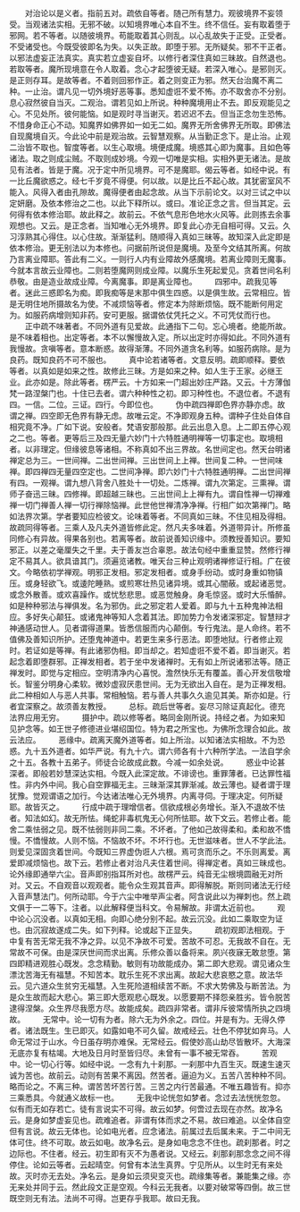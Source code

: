 <!-- { "loadSidebar": true } -->
　　对治论以是义者。指前五对。疏依自等者。随己所有慧力。观彼境界不妄领受。当观诸法实相。无邪不破。以知境界唯心本自不生。终不信任。妄有取着堕于邪网。若不等者。以随彼境界。苟能取着其心则乱。以心乱故失于正受。正受者。不受诸受也。今既受彼即名为失。以失正故。即堕于邪。无所疑矣。邪不干正者。以邪法虚妄正法真实。真实若立虚妄自坏。以修行者深住真如三昧故。自然退也。若取等者。魔所现境意在令人取着。念心才起堕彼无疑。若深入唯心。是邪则灭。是正则存耳。是故等者。不着则回邪作正。着之则变正为邪。然天台治魔不离二种。一止治。谓凡见一切外境好恶等事。悉知虚诳不爱不怖。亦不取舍亦不分别。息心寂然彼自当灭。二观治。谓若见如上所说。种种魔境用止不去。即反观能见之心。不见处所。彼何能恼。如是观时寻当谢灭。若迟迟不去。但当正念勿生恐怖。不惜身命正心不动。知魔界如佛界如一如无二如。魔界无所舍佛界无所取。即佛法自现魔境自灭。今此论中前是观治故。云智慧观察。从当勤正念下。是止治。止观二治皆不取也。智度等者。以生心取境。境便成魔。境惑其心即为魔事。且如色等诸法。取之则成尘贼。不取则成妙境。今观一切唯是实相。实相外更无诸法。是故见有法者。皆是于魔。况于定中所见境界。可不是魔耶。偈云等者。如经中说。有一比丘魔欲惑之。经七千岁竟不得便。何以故。以是比丘不起心故。其犹密室风不能入。风得入者由孔隙故。魔得便者由起念故。从当下示前论文。以对三试之中以定妍磨。及依本修治之二也。以此下释所以。或曰。准论正念之言。但当其定。云何得有依本修治耶。故此释之。故前云。不依气息形色地水火风等。此则拣去余事观想也。又云。是正念者。当知唯心无外境界。即复此心亦无自相可得。又云。久习淳熟其心得住。以心住故。渐渐猛利。随顺得入真如三昧等。故知深入此定即是依本修治。更无别法以为本修也。问据前所说但是魔境。及至今文结其所离。何故乃言离业障耶。答此有二义。一则行人内有业障故外感魔境。若离业障则无魔事。今就本言故云业障也。二则若堕魔网则成业障。以魔乐生死起爱见。贪着世间名利恭敬。由是造业故成业障。今离魔事。即是离业障也。
　　四邪中。疏我见等者。迷此三惑即名为痴。即我痴等是末那中俱生四惑。以是俱生故。云常相应。皆是无明住地所摄故名为使。不减烦恼等者。修定本为除断烦恼。既不能断何用定为。如服药病增则知非药。安可更服。据谓依仗凭托之义。不可凭仗而行也。
　　正中疏不味著者。不同外道有见爱故。此通指下二句。忘心境者。绝能所故。是不味着相也。出定等者。本不以懈慢故入定。所以出定时亦得如此。不同外道有我慢故。贪嗔等者。意本断惑。故得渐薄。不同外道贪名利等。如服药病除。是为良药。既知良药不可不服也。
　　真中论若诸等者。文意反明。疏即顺释。要依等者。以真如是如来之性。故修此三昧。方是如来之种。如人生于王家。必继王业。此亦如是。除此等者。楞严云。十方如来一门超出妙庄严路。又云。十方薄伽梵一路涅槃门也。十住已去者。谓六种种性之初。即习种性也。不退位者。不退有四。一信。二位。三证。四行。今即位也。
　　伪中疏四禅即色界亦静亦虑。故谓之禅。四空即无色界有静无虑。故唯云定。不净即观身五种。谓种子住处自体自相究竟不净。广如下说。安般者。梵语安那般那。此云出息入息。上二即五停心观之二也。等者。更等后三及四无量六妙门十六特胜通明禅等一切事定也。取境相者。以非理定。但缘彼息等诸相。不称真如不出三界故。名世间定也。然天台明诸禅定总为三。一世间禅。二出世间禅。三出世间上上禅。世间复二种。一世间味禅。即四禅四无量四空定也。二世间净禅。即六妙门十六特胜通明禅。二出世间禅有四。一观禅。谓九想八背舍八胜处十一切处。二炼禅。谓九次第定。三熏禅。谓师子奋迅三昧。四修禅。即超越三昧也。三出世间上上禅有九。谓自性禅一切禅难禅一切门禅善人禅一切行禅除恼禅。此世他世禅清净净禅。行相广如次第禅门。略如法界次第。学者要知应检彼文。论味着等者。不同真如三昧。不住见相及得相。故疏同得等者。三乘人及凡夫外道皆修此定。然凡夫多味着。外道带异计。所修虽同修心有异故。得果各别也。若离等者。故前说善知识缘中。须教授善知识。要知邪正。以差之毫厘失之千里。夫于善友岂合辜恩。故法句经中重重显赞。然修行禅定不易其人。欲具谙其门。须遍览诸教。唯天台三种止观明诸禅修证行相。广在彼文。今略依初学禅观。明邪正发相。邪定发相者。或身手纷动。或时身重如物镇压。或身轻欲飞。或逶陀睡熟。或煎寒壮热见诸异境。或其心闇蔽。或起诸恶觉。或念外散善。或欢喜躁作。或忧愁悲思。或恶觉触身。身毛惊竖。或时大乐惛醉。如是种种邪法与禅俱发。名为邪伪。此之邪定若人爱着。即与九十五种鬼神法相应。多好失心颠狂。或诸鬼神等知人念着其法。即加势力令发诸深邪定。智慧辩才神通感动世人。见者谓得道果。皆悉信服而内心颠倒。专行鬼法。是人命终。若不值佛及善知识所护。还堕鬼神道中。若更生来多行恶法。即堕地狱。行者修止观时。若证如是等禅。有此诸邪伪相。即当却之。若知虚诳不爱不着。即当谢灭。若起念着即堕群邪。正禅发相者。若于坐中发诸禅时。无有如上所说诸邪法等。随正禅发时。即觉与定相应。空明清净内心喜悦。澹然快乐无有覆盖。善心开发信敬增长。智鉴分明身心柔软。微妙虚寂厌患世间。无为无欲出入自在。是为正禅发相。此二种相如人与恶人共事。常相触恼。若与善人共事久久逾见其美。斯亦如是。行者宜深察之。故须善友教授。
　　总标。疏后世等者。妄尽习除证真起化。德充法界应用无穷。
　　摄护中。疏以修等者。略同金刚所说。持经之者。为如来知见护念等。如王世子修德进业堪绍国位。特为君之所宝也。为佛所念理合如此。故云法应。
　　恶缘中。疏离天魔外道等者。如上所治。以知诸法实相故。不为恐惑。九十五外道者。如华严说。有九十六。谓六师各有十六种所学法。一法自学余之十五。各教十五弟子。师徒合论故成此数。今减一如余处说。
　　惑业中论甚深者。即般若妙慧深达实相。今既入此深定故。不诽谤也。重罪薄者。已达罪性福性。非内外中间。我心自空罪福无主。三昧渐深其罪渐减。故云薄也。疑者谓于理犹豫。觉观谓语之加行。今达诸法唯心无外境界。内离寻伺。于理决定。何所疑耶。故皆灭之。
　　行成中疏于理增信者。信欲成根必务增长。渐入不退故不怯者。知法如幻。故无所怯。绳蛇非毒杌鬼无心何所怯耶。故下文云。若修止者。能舍二乘怯弱之见。既不怯弱则非同二乘。不坏者。了他如己故得柔和。柔和故不憍慢。不憍慢故。人则不恼。不恼故不坏。不坏行也。无世滋味者。世人不学此法。则爱见深固贪着世间。今既知三界虚伪诳人六根。焉可贪而乐之。不乐则离爱。离爱即减烦恼也。故下云。若修止者对治凡夫住着世间。得禅定者。真如三昧成也。论外缘即通举六尘。音声即别指耳所对也。故楞严云。纯音无尘根境圆融无对所对。又云。不自观音以观观者。能令众生观其音声。即得解脱。斯则同诸法无行经入音声慧法门。何所动耶。今于六尘中唯举声尘者。阿含说此以为禅刺也。然上疏文俱于一二等下。注者。以此解释便当科文。令易解故。非谓太近前也。
　　观中论心沉没者。以真如无相。向即心绝分别不起。故云沉没。此如二乘取空为证也。由沉寂故遂成二失。如下列释。论或起下正显失。
　　疏初观即法相观。于中复有苦无常无我不净之异。以见不净故不可爱。苦故不可忍。无我故不自在。无常故不可保。由是深厌世间而求出离。乐修众善以备将来。夙兴夜寐无敢怠堕。第四即精进观胜心既发。念念精勤。敏则有功故能成办。第二即大悲观。谓见诸众生漂沈苦海无有福慧。不知苦本。耽乐生死不求出离。故起大悲哀愍之意。故法华云。见六道众生贫穷无福慧。入生死险道相续苦不断。不求大势佛及与断苦法。为是众生故而起大悲心。第三即大愿观悲心既发。以愿要期不择怨亲胜劣。皆令脱苦逮得涅槃。众生界尽我愿方尽。故能成矣。疏四非常者。谓非斥彼常情所执之四境故。
　　无常中。论一切有为者。除六无为外余之。四位。并是有为。无得久停者。诸法既生。生已即灭。如露如电不可久留。故戒经云。壮色不停犹如奔马。人命无常过于山水。今日虽存明亦难保。无常经云。假使妙高山劫尽皆散坏。大海深无底亦复有枯竭。大地及日月时至皆归尽。未曾有一事不被无常吞。
　　苦观中。论一切心行等。如经中说。一念有九十刹那。一刹那中九百生灭。既速生速灭诚为苦也。故前云。动则有苦果不离因。然苦者。逼迫为义。五苦八苦种种不同。略而论之。不离三种。谓苦苦坏苦行苦。三苦之内行苦最通。不唯五趣皆有。抑亦三乘悉具。今就通义故标一也。
　　无我中论恍忽如梦者。念过去法恍恍忽忽。似有而无如存若亡。徒有言说实不可得。故云如梦。何啻过去现在亦然。故净名云。是身如梦虚妄见也。疏难追者。非谓有体而求之不易。故曰难追。以全体自空但有言说。故云无体也。论如电光者。应念诸法。前属过去后属未来。于二中间无体可住。终不可取。故云如电。故净名云。是身如电念念不住也。疏刹那者。时之边际也。不住者。经云。初生即有灭不为愚者说。又经云。刹那刹那念念之间不得停住。论如云等者。云起晴空。何曾有本法生真界。宁见所从。以生时无有来处故。灭时亦无去处。净名云。是身如云须臾变灭也。疏缘集等者。兼能集之缘。亦无来处并同于云。然此段文正是空观。今科云无我者。以要对破常等四倒。故三世既空则无有法。法尚不可得。岂更存乎我耶。故曰无我。
